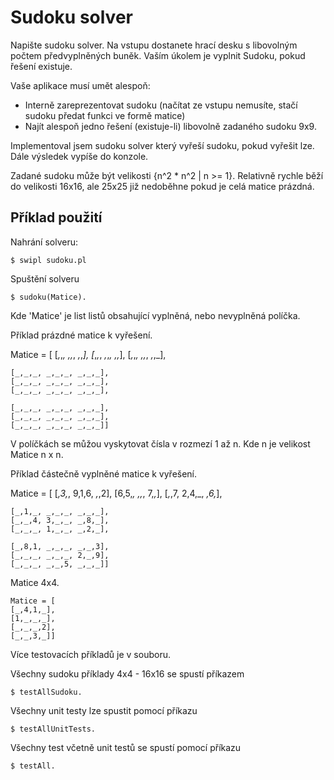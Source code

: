 # Sudoku solver

Napište sudoku solver. Na vstupu dostanete hrací desku s libovolným počtem předvyplněných buněk. Vaším úkolem je vyplnit Sudoku, pokud řešení existuje.

Vaše aplikace musí umět alespoň:

* Interně zareprezentovat sudoku (načítat ze vstupu nemusíte, stačí sudoku předat funkci ve formě matice)
* Najít alespoň jedno řešení (existuje-li) libovolně zadaného sudoku 9x9.

Implementoval jsem sudoku solver který vyřeší sudoku, pokud vyřešit lze. Dále výsledek vypíše do konzole.

Zadané sudoku může být velikosti {n^2 * n^2 | n >= 1}.
Relativně rychle běží do velikosti 16x16, ale 25x25 již nedoběhne pokud je celá matice prázdná.

## Příklad použití

Nahrání solveru:

    $ swipl sudoku.pl

Spuštění solveru
    
    $ sudoku(Matice).

Kde 'Matice' je list listů obsahující vyplněná, nebo nevyplněná políčka.

Příklad prázdné matice k vyřešení.

Matice = [
	[_,_,_, _,_,_, _,_,_],
	[_,_,_, _,_,_, _,_,_],
	[_,_,_, _,_,_, _,_,_],
	
	[_,_,_, _,_,_, _,_,_],
	[_,_,_, _,_,_, _,_,_],
	[_,_,_, _,_,_, _,_,_],
	
	[_,_,_, _,_,_, _,_,_],			
	[_,_,_, _,_,_, _,_,_],
	[_,_,_, _,_,_, _,_,_]]

V políčkách se můžou vyskytovat čísla v rozmezí 1 až n. Kde n je velikost Matice n x n.

Příklad částečně vyplněné matice k vyřešení.

Matice = [
    [_,3,_, 9,1,6, _,_,2],
    [6,5,_, _,_,_, 7,_,_],
    [_,_,7, 2,4,_, _,6,_],

    [_,1,_, _,_,_, _,_,_],
    [_,_,4, 3,_,_, _,8,_],
    [_,_,_, 1,_,_, _,2,_],

    [_,8,1, _,_,_, _,_,3],
    [_,_,_, _,_,_, 2,_,9],
    [_,_,_, _,_,5, _,_,_]]

Matice 4x4.

    Matice = [
    [_,4,1,_],
    [1,_,_,_],
    [_,_,_,2],
    [_,_,3,_]]

Více testovacích příkladů je v souboru.

Všechny sudoku příklady 4x4 - 16x16 se spustí příkazem

    $ testAllSudoku.

Všechny unit testy lze spustit pomocí příkazu

    $ testAllUnitTests.

Všechny test včetně unit testů se spustí pomocí příkazu

    $ testAll.

